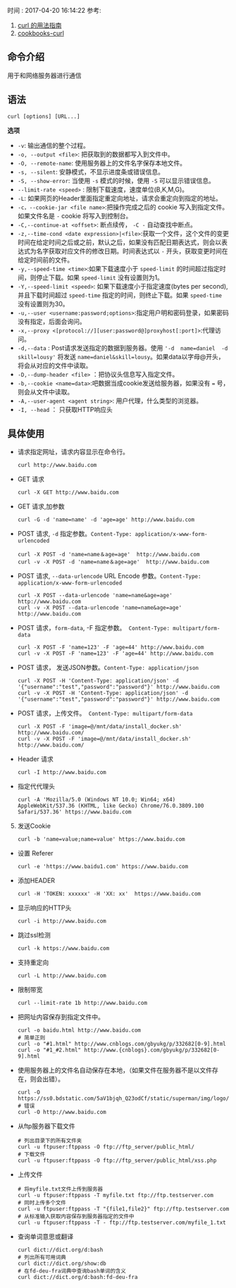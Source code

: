 时间 : 2017-04-20 16:14:22
参考:

1. [curl 的用法指南](http://www.ruanyifeng.com/blog/2019/09/curl-reference.html)
2. [cookbooks-curl](https://catonmat.net/cookbooks/curl)

## 命令介绍

用于和网络服务器进行通信

## 语法

```shell
curl [options] [URL...]
```

**选项**

 * `-v`: 输出通信的整个过程。
 * `-o, --output <file>`: 把获取到的数据都写入到文件中。
 * `-O, --remote-name`: 使用服务器上的文件名字保存本地文件。
 * `-s, --silent`: 安静模式，不显示进度条或错误信息。
 * `-S, --show-error`: 当使用 `-s` 模式的时候，使用 `-S` 可以显示错误信息。
 * `--limit-rate <speed>` : 限制下载速度，速度单位(B,K,M,G)。
 * `-L`: 如果网页的Header里面指定重定向地址，请求会重定向到指定的地址。
 * `-c，--cookie-jar <file name>`:把操作完成之后的 cookie 写入到指定文件。如果文件名是 `-` cookie 将写入到控制台。
 * `-C,--continue-at <offset>`: 断点续传， `-C -` 自动查找中断点。
 * `-z,--time-cond <date expression>|<file>`:获取一个文件，这个文件的变更时间在给定时间之后或之前，默认之后，如果没有匹配日期表达式，则会以表达式为名字获取对应文件的修改日期。时间表达式以 `-`  开头，获取变更时间在给定时间前的文件。
 * `-y,--speed-time <time>`:如果下载速度小于 `speed-limit` 的时间超过指定时间，则停止下载。如果 `speed-limit` 没有设置则为1。
 * `-Y,--speed-limit <speed>`: 如果下载速度小于指定速度(bytes per second),并且下载时间超过 `speed-time` 指定的时间，则终止下载。如果 `speed-time` 没有设置则为30。
 * `-u,--user <username:password;options>`:指定用户明和密码登录，如果密码没有指定，后面会询问。
 * `-x,--proxy <[protocol://][user:password@]proxyhost[:port]>`:代理访问。
 * `-d,--data` <data> : Post请求发送指定的数据到服务器。使用 `'-d  name=daniel  -d
              skill=lousy'` 将发送 `name=daniel&skill=lousy`。如果data以字母@开头，将会从对应的文件中读取。
 * `-D,--dump-header <file>` ：把协议头信息写入指定文件。
 * `-b,--cookie <name=data>`:吧数据当成cookie发送给服务器，如果没有 `=` 号，则会从文件中读取。
 *  `-A,--user-agent <agent string>`: 用户代理，什么类型的浏览器。
 *  `-I, --head` ： 只获取HTTP响应头

## 具体使用

*  请求指定网址，请求内容显示在命令行。

    ```shell
    curl http://www.baidu.com
    ```

* GET 请求

     ```shell
     curl -X GET http://www.baidu.com
     ```

* GET 请求,加参数

     ```shell
     curl -G -d 'name=name' -d 'age=age' http://www.baidu.com
     ```

* POST 请求, `-d` 指定参数。`Content-Type: application/x-www-form-urlencoded`

    ```shell
    curl -X POST -d 'name=name＆age=age'  http://www.baidu.com
    curl -v -X POST -d 'name=name＆age=age'  http://www.baidu.com
    ```

* POST 请求, `--data-urlencode` URL Encode 参数。`Content-Type: application/x-www-form-urlencoded`

    ```shell
    curl -X POST --data-urlencode 'name=name&age=age' http://www.baidu.com
    curl -v -X POST --data-urlencode 'name=name&age=age' http://www.baidu.com
    ```
    
* POST  请求，`form-data`, -F 指定参数。` Content-Type: multipart/form-data`

    ```shell
    curl -X POST -F 'name=123' -F 'age=44' http://www.baidu.com
    curl -v -X POST -F 'name=123' -F 'age=44' http://www.baidu.com
    ```

* POST 请求， 发送JSON参数。`Content-Type: application/json`

    ```shell
    curl -X POST -H 'Content-Type: application/json' -d '{"username":"test","password":"password"}' http://www.baidu.com
    curl -v -X POST -H 'Content-Type: application/json' -d '{"username":"test","password":"password"}' http://www.baidu.com
    ```

* POST 请求，上传文件。` Content-Type: multipart/form-data`

    ```shell
    curl -X POST -F 'image=@/mnt/data/install_docker.sh' http://www.baidu.com/
    curl -v -X POST -F 'image=@/mnt/data/install_docker.sh' http://www.baidu.com/
    ```

* Header 请求

    ```shell
    curl -I http://www.baidu.com
    ```
    
* 指定代代理头

    ```shell 
    curl -A 'Mozilla/5.0 (Windows NT 10.0; Win64; x64) AppleWebKit/537.36 (KHTML, like Gecko) Chrome/76.0.3809.100 Safari/537.36' https://www.baidu.com
    ```
    
5. 发送Cookie

    ```shell
    curl -b 'name=value;name=value' https://www.baidu.com
    ```

* 设置 Referer

    ```shell
    curl -e 'https://www.baidu1.com' https://www.baidu.com
    ```

* 添加HEADER

    ```shell
    curl -H 'TOKEN: xxxxxx' -H 'XX: xx'  https://www.baidu.com
    ```

* 显示响应的HTTP头

    ```shell
    curl -i http://www.baidu.com
    ```

* 跳过ssl检测

    ```shelll
    curl -k https://www.baidu.com
    ```

* 支持重定向

    ```shell
    curl -L http://www.baidu.com
    ```

* 限制带宽

    ```shell
    curl --limit-rate 1b http://www.baidu.com
    ```

* 把网址内容保存到指定文件中。

    ```
    curl -o baidu.html http://www.baidu.com
    # 简单正则
    curl -o "#1.html" http://www.cnblogs.com/gbyukg/p/332682[0-9].html
    curl -o "#1_#2.html" http://www.{cnblogs}.com/gbyukg/p/332682[0-9].html
    ```

* 使用服务器上的文件名自动保存在本地，（如果文件在服务器不是以文件存在，则会出错）。

    ```shell
    curl -O https://ss0.bdstatic.com/5aV1bjqh_Q23odCf/static/superman/img/logo/logo_white_fe6da1ec.png
    # 错误
    curl -O http://www.baidu.com
    ```

* 从ftp服务器下载文件

    ```shell
    # 列出目录下的所有文件夹
    curl -u ftpuser:ftppass -O ftp://ftp_server/public_html/
    # 下载文件
    curl -u ftpuser:ftppass -O ftp://ftp_server/public_html/xss.php
    ```

* 上传文件

    ```shell
    # 将myfile.txt文件上传到服务器
    curl -u ftpuser:ftppass -T myfile.txt ftp://ftp.testserver.com
    # 同时上传多个文件
    curl -u ftpuser:ftppass -T "{file1,file2}" ftp://ftp.testserver.com
    # 从标准输入获取内容保存到服务器指定的文件中
    curl -u ftpuser:ftppass -T - ftp://ftp.testserver.com/myfile_1.txt
    ```

* 查询单词意思或翻译

    ```shell
    curl dict://dict.org/d:bash
    # 列出所有可用词典
    curl dict://dict.org/show:db
    # 在fd-deu-fra词典中查询bash单词的含义
    curl dict://dict.org/d:bash:fd-deu-fra
    ```